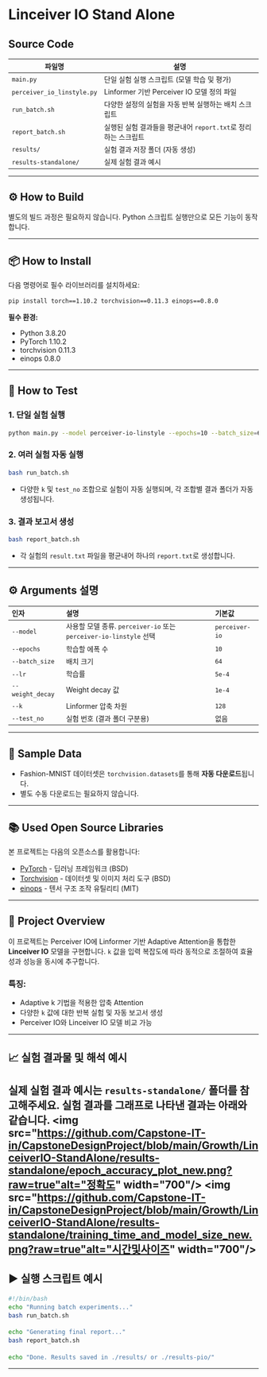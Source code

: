 # Linceiver IO Stand Alone

## Source Code

| 파일명                        | 설명                                       |
| -------------------------- | ---------------------------------------- |
| `main.py`                  | 단일 실험 실행 스크립트 (모델 학습 및 평가)               |
| `perceiver_io_linstyle.py` | Linformer 기반 Perceiver IO 모델 정의 파일       |
| `run_batch.sh`             | 다양한 설정의 실험을 자동 반복 실행하는 배치 스크립트           |
| `report_batch.sh`          | 실행된 실험 결과들을 평균내어 `report.txt`로 정리하는 스크립트 |
| `results/`| 실험 결과 저장 폴더 (자동 생성)                      |
| `results-standalone/`| 실제 실험 결과 예시                      |

---

## ⚙️ How to Build

별도의 빌드 과정은 필요하지 않습니다. Python 스크립트 실행만으로 모든 기능이 동작합니다.

---

## 📦 How to Install

다음 명령어로 필수 라이브러리를 설치하세요:

```bash
pip install torch==1.10.2 torchvision==0.11.3 einops==0.8.0
```

**필수 환경:**

* Python 3.8.20
* PyTorch 1.10.2
* torchvision 0.11.3
* einops 0.8.0

---

## 🧪 How to Test

### 1. 단일 실험 실행

```bash
python main.py --model perceiver-io-linstyle --epochs=10 --batch_size=64 --lr=5e-4 --weight_decay=1e-4 --k=128 --test_no=1
```

### 2. 여러 실험 자동 실행

```bash
bash run_batch.sh
```

* 다양한 `k` 및 `test_no` 조합으로 실험이 자동 실행되며, 각 조합별 결과 폴더가 자동 생성됩니다.

### 3. 결과 보고서 생성

```bash
bash report_batch.sh
```

* 각 실험의 `result.txt` 파일을 평균내어 하나의 `report.txt`로 생성합니다.

---
## ⚙️ Arguments 설명

| 인자               | 설명                                                      | 기본값            |
| :--------------- | :------------------------------------------------------ | :------------- |
| `--model`        | 사용할 모델 종류. `perceiver-io` 또는 `perceiver-io-linstyle` 선택 | `perceiver-io` |
| `--epochs`       | 학습할 에폭 수                                                | `10`           |
| `--batch_size`   | 배치 크기                                                   | `64`           |
| `--lr`           | 학습률                                                     | `5e-4`         |
| `--weight_decay` | Weight decay 값                                          | `1e-4`         |
| `--k`            | Linformer 압축 차원                                         | `128`          |
| `--test_no`      | 실험 번호 (결과 폴더 구분용)                                       | 없음             |
---

## 📁 Sample Data

* Fashion-MNIST 데이터셋은 `torchvision.datasets`를 통해 **자동 다운로드**됩니다.
* 별도 수동 다운로드는 필요하지 않습니다.

---

## 📚 Used Open Source Libraries

본 프로젝트는 다음의 오픈소스를 활용합니다:

* [PyTorch](https://pytorch.org/) - 딥러닝 프레임워크 (BSD)
* [Torchvision](https://github.com/pytorch/vision) - 데이터셋 및 이미지 처리 도구 (BSD)
* [einops](https://github.com/arogozhnikov/einops) - 텐서 구조 조작 유틸리티 (MIT)

---

## 🧠 Project Overview

이 프로젝트는 Perceiver IO에 Linformer 기반 Adaptive Attention을 통합한 **Linceiver IO** 모델을 구현합니다. `k` 값을 입력 복잡도에 따라 동적으로 조절하여 효율성과 성능을 동시에 추구합니다.

### 특징:

* Adaptive k 기법을 적용한 압축 Attention
* 다양한 `k` 값에 대한 반복 실험 및 자동 보고서 생성
* Perceiver IO와 Linceiver IO 모델 비교 가능

---

## 📈 실험 결과물 및 해석 예시

실제 실험 결과 예시는 `results-standalone/` 폴더를 참고해주세요. 실험 결과를 그래프로 나타낸 결과는 아래와 같습니다.
<img src="https://github.com/Capstone-IT-in/CapstoneDesignProject/blob/main/Growth/LinceiverIO-StandAlone/results-standalone/epoch_accuracy_plot_new.png?raw=true"alt="정확도" width="700"/>
<img src="https://github.com/Capstone-IT-in/CapstoneDesignProject/blob/main/Growth/LinceiverIO-StandAlone/results-standalone/training_time_and_model_size_new.png?raw=true"alt="시간및사이즈" width="700"/>
---

## ▶️ 실행 스크립트 예시

```bash
#!/bin/bash
echo "Running batch experiments..."
bash run_batch.sh

echo "Generating final report..."
bash report_batch.sh

echo "Done. Results saved in ./results/ or ./results-pio/"
```

---
